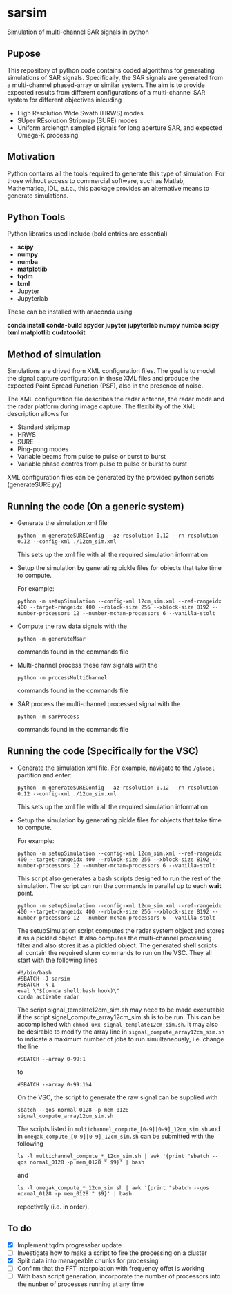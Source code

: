 # sarsim
Simulation of multi-channel SAR signals in python

## Pupose
This repository of python code contains coded algorithms for generating simulations
of SAR signals. Specifically, the SAR signals are generated from a multi-channel
phased-array or similar system. The aim is to provide expected results from different
configurations of a multi-channel SAR system for different objectives inlcuding
- High Resolution Wide Swath (HRWS) modes
- SUper REsolution Stripmap (SURE) modes 
- Uniform arclength sampled signals for long aperture SAR, and expected Omega-K processing

## Motivation
Python contains all the tools required to generate this type of simulation. For those without access
to commercial software, such as Matlab, Mathematica, IDL, e.t.c., this package provides an
alternative means to generate simulations.

## Python Tools
Python libraries used include (bold entries are essential)
- **scipy**
- **numpy**
- **numba**
- **matplotlib**
- **tqdm**
- **lxml**
- Jupyter 
- Jupyterlab

These can be installed with anaconda using

**conda install conda-build spyder jupyter jupyterlab numpy numba scipy lxml matplotlib cudatoolkit**

## Method of simulation
Simulations are drived from XML configuration files. The goal is to model the signal capture 
configuration in these XML files and produce the expected Point Spread Function (PSF), also 
in the presence of noise.

The XML configuration file describes the radar antenna, the radar mode and the radar platform during
image capture. The flexibility of the XML description allows for 
- Standard stripmap
- HRWS
- SURE
- Ping-pong modes
- Variable beams from pulse to pulse or burst to burst
- Variable phase centres from pulse to pulse or burst to burst

XML configuration files can be generated by the provided python scripts (generateSURE.py)

## Running the code (On a generic system)
- Generate the simulation xml file

  `python -m generateSUREConfig --az-resolution 0.12 --rn-resolution 0.12 --config-xml ./12cm_sim.xml`
  
  This sets up the xml file with all the required simulation information
  
- Setup the simulation by generating pickle files for objects that take time to compute. 
  
  For example:
  
  `python -m setupSimulation --config-xml 12cm_sim.xml --ref-rangeidx 400 --target-rangeidx 400 --rblock-size 256 --xblock-size 8192 --number-processors 12 --number-mchan-processors 6 --vanilla-stolt`
  
- Compute the raw data signals with the
  
  `python -m generateMsar`
  
  commands found in the commands file
- Multi-channel process these raw signals with the
  
  `python -m processMultiChannel`
  
  commands found in the commands file
- SAR process the multi-channel processed signal with the
  
  `python -m sarProcess`
  
  commands found in the commands file
  
## Running the code (Specifically for the VSC)
- Generate the simulation xml file. For example, navigate to the `/global` partition and enter:

  `python -m generateSUREConfig --az-resolution 0.12 --rn-resolution 0.12 --config-xml ./12cm_sim.xml`
  
  This sets up the xml file with all the required simulation information
  
- Setup the simulation by generating pickle files for objects that take time to compute. 
  
  For example:
  
  `python -m setupSimulation --config-xml 12cm_sim.xml --ref-rangeidx 400 --target-rangeidx 400 --rblock-size 256 --xblock-size 8192 --number-processors 12 --number-mchan-processors 6 --vanilla-stolt`
  
  This script also generates a bash scripts designed to run the rest of the 
  simulation. The script can run the commands in parallel up to each **wait** 
  point.
  
  `python -m setupSimulation --config-xml 12cm_sim.xml --ref-rangeidx 400 --target-rangeidx 400 --rblock-size 256 --xblock-size 8192 --number-processors 12 --number-mchan-processors 6 --vanilla-stolt`
  
  The setupSimulation script computes the radar system object and stores
  it as a pickled object. It also computes the multi-channel processing filter
  and also stores it as a pickled object. The generated shell scripts all contain the required
  slurm commands to run on the VSC. They all start with the following lines
  ```shell
  #!/bin/bash
  #SBATCH -J sarsim
  #SBATCH -N 1
  eval \"$(conda shell.bash hook)\"
  conda activate radar
  ```
  The script signal_template12cm_sim.sh may need to be made executable if the script 
  signal_compute_array12cm_sim.sh is to be run. This can be accomplished with
  `chmod u+x signal_template12cm_sim.sh`. It may also be desirable to modify the array
  line in `signal_compute_array12cm_sim.sh` to indicate a maximum number of jobs to run
  simultaneously, i.e. change the line
  ```shell
  #SBATCH --array 0-99:1
  ```
  to
  ```shell
  #SBATCH --array 0-99:1%4
  ```
  On the VSC, the script to generate the raw signal can be supplied with
  
  `sbatch --qos normal_0128 -p mem_0128 signal_compute_array12cm_sim.sh`
  
  The scripts listed in `multichannel_compute_[0-9][0-9]_12cm_sim.sh` and in
  `omegak_compute_[0-9][0-9]_12cm_sim.sh` can be submitted with the following
  
  `ls -l multichannel_compute_*_12cm_sim.sh | awk '{print "sbatch --qos normal_0128 -p mem_0128 " $9}' | bash`
  
  and
  
  `ls -l omegak_compute_*_12cm_sim.sh | awk '{print "sbatch --qos normal_0128 -p mem_0128 " $9}' | bash`
  
  repectively (i.e. in order).
  
## To do
- [x] Implement tqdm progressbar update
- [ ] Investigate how to make a script to fire the processing on a cluster
- [x] Split data into manageable chunks for processing
- [ ] Confirm that the FFT interpolation with frequency offet is working
- [ ] With bash script generation, incorporate the number of processors into
      the nunber of processes running at any time
